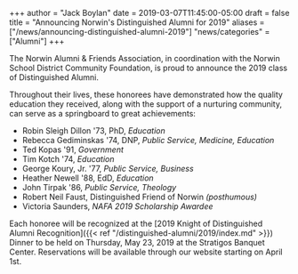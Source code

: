 +++
author = "Jack Boylan"
date = 2019-03-07T11:45:00-05:00
draft = false
title = "Announcing Norwin's Distinguished Alumni for 2019"
aliases = ["/news/announcing-distinguished-alumni-2019"]
"news/categories" = ["Alumni"]
+++

The Norwin Alumni & Friends Association, in coordination with the Norwin School District Community Foundation, is proud to announce the 2019 class of Distinguished Alumni.

Throughout their lives, these honorees have demonstrated how the quality education they received, along with the support of a nurturing community, can serve as a springboard to great achievements:

* Robin Sleigh Dillon &#39;73, PhD, *Education*
* Rebecca Gediminskas &#39;74, DNP, *Public Service, Medicine, Education*
* Ted Kopas &#39;91, *Government*
* Tim Kotch &#39;74, *Education*
* George Koury, Jr. &#39;77, *Public Service, Business*
* Heather Newell &#39;88, EdD, *Education*
* John Tirpak &#39;86, *Public Service, Theology*
* Robert Neil Faust, Distinguished Friend of Norwin *(posthumous)*
* Victoria Saunders, *NAFA 2019 Scholarship Awardee*

Each honoree will be recognized at the [2019 Knight of Distinguished Alumni Recognition]({{< ref "/distinguished-alumni/2019/index.md" >}}) Dinner to be held on Thursday, May 23, 2019 at the Stratigos Banquet Center. Reservations will be available through our website starting on April 1st.
